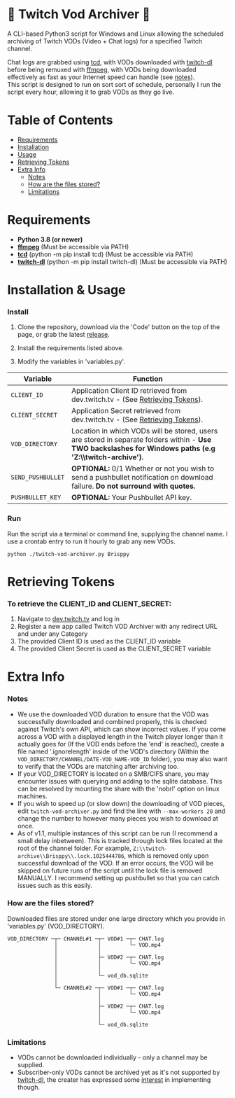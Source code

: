 ﻿# 📁 Twitch Vod Archiver 📁
A CLI-based Python3 script for Windows and Linux allowing the scheduled archiving of Twitch VODs (Video + Chat logs) for a specified Twitch channel.

Chat logs are grabbed using [tcd](https://github.com/PetterKraabol/Twitch-Chat-Downloader), with VODs downloaded with [twitch-dl](https://github.com/ihabunek/twitch-dl) before being remuxed with [ffmpeg](https://ffmpeg.org/), with VODs being downloaded effectively as fast as your Internet speed can handle (see [notes](#notes)).  
This script is designed to run on sort sort of schedule, personally I run the script every hour, allowing it to grab VODs as they go live.

Table of Contents
=================

  * [Requirements](#requirements)
  * [Installation](#installation)
  * [Usage](#usage)
  * [Retrieving Tokens](#retrieving-tokens)
  * [Extra Info](#extra-info)
    * [Notes](#notes)
    * [How are the files stored?](#how-are-the-files-stored)
    * [Limitations](#limitations)

# Requirements
* **Python 3.8 (or newer)**
* **[ffmpeg](https://ffmpeg.org/)** (Must be accessible via PATH)
* **[tcd](https://github.com/PetterKraabol/Twitch-Chat-Downloader)** (python -m pip install tcd) (Must be accessible via PATH)
* **[twitch-dl](https://github.com/ihabunek/twitch-dl)** (python -m pip install twitch-dl) (Must be accessible via PATH)

# Installation & Usage
### Install
1. Clone the repository, download via the 'Code' button on the top of the page, or grab the latest [release](https://github.com/Brisppy/twitch-vod-archiver/releases/latest).

2. Install the requirements listed above.

3. Modify the variables in 'variables.py'.

| Variable | Function |
|-------|------|
|```CLIENT_ID```|Application Client ID retrieved from dev.twitch.tv - (See [Retrieving Tokens](#retrieving-tokens)).
|```CLIENT_SECRET```|Application Secret retrieved from dev.twitch.tv - (See [Retrieving Tokens](#retrieving-tokens)).
|```VOD_DIRECTORY```|Location in which VODs will be stored, users are stored in separate folders within - **Use TWO backslashes for Windows paths (e.g 'Z:\\\twitch-archive').**
|```SEND_PUSHBULLET```|**OPTIONAL:** 0/1 Whether or not you wish to send a pushbullet notification on download failure. **Do not surround with quotes.**
|```PUSHBULLET_KEY```|**OPTIONAL:** Your Pushbullet API key.

### Run
Run the script via a terminal or command line, supplying the channel name. I use a crontab entry to run it hourly to grab any new VODs.

```python ./twitch-vod-archiver.py Brisppy```

# Retrieving Tokens
### To retrieve the CLIENT_ID and CLIENT_SECRET:
1. Navigate to [dev.twitch.tv](https://dev.twitch.tv/) and log in
2. Register a new app called Twitch VOD Archiver with any redirect URL and under any Category
3. The provided Client ID is used as the CLIENT_ID variable
4. The provided Client Secret is used as the CLIENT_SECRET variable

# Extra Info
### Notes
* We use the downloaded VOD duration to ensure that the VOD was successfully downloaded and combined properly, this is checked against Twitch's own API, which can show incorrect values. If you come across a VOD with a displayed length in the Twitch player longer than it actually goes for (If the VOD ends before the 'end' is reached), create a file named '.ignorelength' inside of the VOD's directory (Within the ```VOD_DIRECTORY/CHANNEL/DATE-VOD_NAME-VOD_ID``` folder), you may also want to verify that the VODs are matching after archiving too.
* If your VOD_DIRECTORY is located on a SMB/CIFS share, you may encounter issues with querying and adding to the sqlite database. This can be resolved by mounting the share with the 'nobrl' option on linux machines.
* If you wish to speed up (or slow down) the downloading of VOD pieces, edit ```twitch-vod-archiver.py``` and find the line with ```--max-workers 20``` and change the number to however many pieces you wish to download at once.
* As of v1.1, multiple instances of this script can be run (I recommend a small delay inbetween). This is tracked through lock files located at the root of the channel folder. For example, ```Z:\\twitch-archive\\Brisppy\\.lock.1025444786```, which is removed only upon successful download of the VOD. If an error occurs, the VOD will be skipped on future runs of the script until the lock file is removed MANUALLY. I recommend setting up pushbullet so that you can catch issues such as this easily.

### How are the files stored?
Downloaded files are stored under one large directory which you provide in 'variables.py' (VOD_DIRECTORY).

    VOD_DIRECTORY ─┬─ CHANNEL#1 ─┬─ VOD#1 ─┬─ CHAT.log
                   │             │         └─ VOD.mp4
                   │             │
                   │             ├─ VOD#2 ─┬─ CHAT.log
                   │             │         └─ VOD.mp4
                   │             │
                   │             └─ vod_db.sqlite
                   │
                   └─ CHANNEL#2 ─┬─ VOD#1 ─┬─ CHAT.log
                                 │         └─ VOD.mp4
                                 │
                                 ├─ VOD#2 ─┬─ CHAT.log
                                 │         └─ VOD.mp4
                                 │
                                 └─ vod_db.sqlite

### Limitations
* VODs cannot be downloaded individually - only a channel may be supplied.
* Subscriber-only VODs cannot be archived yet as it's not supported by [twitch-dl](https://github.com/ihabunek/twitch-dl), the creater has expressed some [interest](https://github.com/ihabunek/twitch-dl/issues/48) in implementing though.
